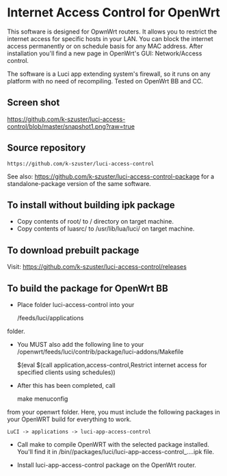Internet Access Control for OpenWrt
===================================

This software is designed for OpwnWrt routers.
It allows you to restrict the internet access for specific hosts in your LAN.
You can block the internet access permanently or on schedule basis for any MAC address.
After installation you'll find a new page in OpenWrt's GUI: Network/Access control.

The software is a Luci app extending system's firewall, so it runs on any platform with no need of recompiling.
Tested on OpenWrt BB and CC.

Screen shot
-----------
https://github.com/k-szuster/luci-access-control/blob/master/snapshot1.png?raw=true

Source repository
-----------------
    https://github.com/k-szuster/luci-access-control
See also:
    https://github.com/k-szuster/luci-access-control-package
for a standalone-package version of the same software.


To install without building ipk package
---------------------------------------
- Copy contents of root/ to / directory on target machine.
- Copy contents of luasrc/ to /usr/lib/lua/luci/ on target machine.

To download prebuilt package
----------------------------
Visit: https://github.com/k-szuster/luci-access-control/releases

To build the package for OpenWrt BB
-----------------------------------
- Place folder luci-access-control into your 

	<openwrt>/feeds/luci/applications

folder.

- You MUST also add the following line to your /openwrt/feeds/luci/contrib/package/luci-addons/Makefile

	$(eval $(call application,access-control,Restrict internet access for specified clients using schedules))

- After this has been completed, call 

	make menuconfig

from your openwrt folder. Here, you must include the following packages in your OpenWRT build for everything to work.

	LuCI -> applications -> luci-app-access-control

- Call make to compile OpenWRT with the selected package installed.
You'll find it in <openwrt>/bin/<target>/packages/luci/luci-app-access-control_....ipk file.

- Install luci-app-access-control package on the OpenWrt router.
